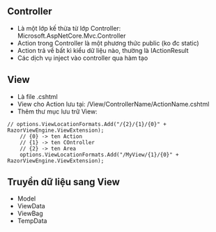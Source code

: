 ## Controller 
- Là một lớp kế thừa từ lớp Controller: Microsoft.AspNetCore.Mvc.Controller 
- Action trong Controller là một phương thức public (ko đc static)
- Action trả về bất kì kiểu dữ liệu nào, thường là IActionResult
- Các dịch vụ inject vào controller qua hàm tạo
## View
- Là file .cshtml
- View cho Action lưu tại: /View/ControllerName/ActionName.cshtml
- Thêm thư mục lưu trữ View:
```
// options.ViewLocationFormats.Add("/{2}/{1}/{0}" + RazorViewEngine.ViewExtension);
    // {0} -> ten Action
    // {1} -> ten COntroller
    // {2} -> ten Area
    options.ViewLocationFormats.Add("/MyView/{1}/{0}" +  RazorViewEngine.ViewExtension);
```
## Truyền dữ liệu sang View
- Model
- ViewData
- ViewBag
- TempData